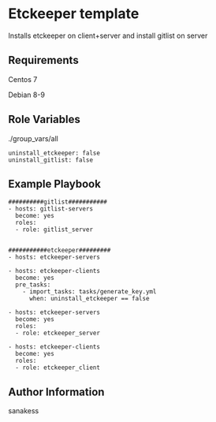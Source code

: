 Etckeeper template
=========

Installs etckeeper on client+server and install gitlist on server

Requirements
------------
Centos 7

Debian 8-9

Role Variables
--------------
./group_vars/all
```
uninstall_etckeeper: false
uninstall_gitlist: false	
```
Example Playbook
----------------
```
##########gitlist###########
- hosts: gitlist-servers
  become: yes
  roles:
  - role: gitlist_server


###########etckeeper#########
- hosts: etckeeper-servers

- hosts: etckeeper-clients
  become: yes
  pre_tasks:
    - import_tasks: tasks/generate_key.yml
      when: uninstall_etckeeper == false

- hosts: etckeeper-servers
  become: yes
  roles:
  - role: etckeeper_server

- hosts: etckeeper-clients
  become: yes
  roles:
  - role: etckeeper_client
```

Author Information
------------------
sanakess